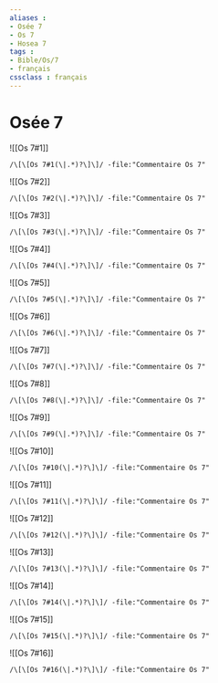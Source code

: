 ```yaml
---
aliases : 
- Osée 7
- Os 7
- Hosea 7
tags : 
- Bible/Os/7
- français
cssclass : français
---
```


# Osée 7

![[Os 7#1]]

```query
/\[\[Os 7#1(\|.*)?\]\]/ -file:"Commentaire Os 7"
```

![[Os 7#2]]

```query
/\[\[Os 7#2(\|.*)?\]\]/ -file:"Commentaire Os 7"
```

![[Os 7#3]]

```query
/\[\[Os 7#3(\|.*)?\]\]/ -file:"Commentaire Os 7"
```

![[Os 7#4]]

```query
/\[\[Os 7#4(\|.*)?\]\]/ -file:"Commentaire Os 7"
```

![[Os 7#5]]

```query
/\[\[Os 7#5(\|.*)?\]\]/ -file:"Commentaire Os 7"
```

![[Os 7#6]]

```query
/\[\[Os 7#6(\|.*)?\]\]/ -file:"Commentaire Os 7"
```

![[Os 7#7]]

```query
/\[\[Os 7#7(\|.*)?\]\]/ -file:"Commentaire Os 7"
```

![[Os 7#8]]

```query
/\[\[Os 7#8(\|.*)?\]\]/ -file:"Commentaire Os 7"
```

![[Os 7#9]]

```query
/\[\[Os 7#9(\|.*)?\]\]/ -file:"Commentaire Os 7"
```

![[Os 7#10]]

```query
/\[\[Os 7#10(\|.*)?\]\]/ -file:"Commentaire Os 7"
```

![[Os 7#11]]

```query
/\[\[Os 7#11(\|.*)?\]\]/ -file:"Commentaire Os 7"
```

![[Os 7#12]]

```query
/\[\[Os 7#12(\|.*)?\]\]/ -file:"Commentaire Os 7"
```

![[Os 7#13]]

```query
/\[\[Os 7#13(\|.*)?\]\]/ -file:"Commentaire Os 7"
```

![[Os 7#14]]

```query
/\[\[Os 7#14(\|.*)?\]\]/ -file:"Commentaire Os 7"
```

![[Os 7#15]]

```query
/\[\[Os 7#15(\|.*)?\]\]/ -file:"Commentaire Os 7"
```

![[Os 7#16]]

```query
/\[\[Os 7#16(\|.*)?\]\]/ -file:"Commentaire Os 7"
```

